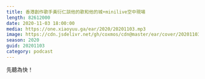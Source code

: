 ```yaml
---
title: 香港創作歌手黃衍仁談他的歌和他的城+minilive空中現場
length: 82612000
date: 2020-11-03 18:00:00
media: https://one.xiaoyuu.ga/ear/2020/20201103.mp3
image: https://cdn.jsdelivr.net/gh/coxmos/cdn@master/ear/cover/20201103.jpg
season: 2020
guid: 20201103
category: podcast
---
```



先聽為快！
